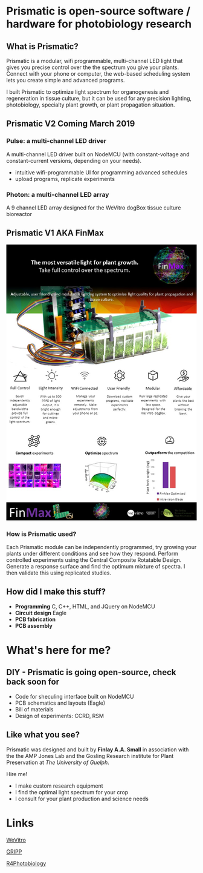 # Prismatic is open-source software / hardware for photobiology research 

## What is Prismatic?
Prismatic is a modular, wifi programmable, multi-channel LED light that gives you precise control over the the spectrum you give your plants. Connect with your phone or computer, the web-based scheduling system lets you create simple and advanced programs. 

I built Prismatic to optimize light spectrum for organogenesis and regeneration in tissue culture, but it can be used for any precision lighting, photobiology, specialty plant growth, or plant propagation situation.  

## Prismatic V2 Coming March 2019
### Pulse: a multi-channel LED driver
A multi-channel LED driver built on NodeMCU (with constant-voltage and constant-current versions, depending on your needs).
* intuitive wifi-programmable UI for programming advanced schedules
* upload programs, replicate experiments

### Photon: a multi-channel LED array
A 9 channel LED array designed for the WeVitro dogBox tissue culture bioreactor

## Prismatic V1 AKA FinMax 
![Infographic Prismatic V1 AKA FinMax](https://github.com/bigFin/Prismatic/blob/master/infoGraphic8.jpg)


### How is Prismatic used?
Each Prismatic module can be independently programmed, try growing your plants under different conditions and see how they respond. Perform controlled experiments using the Central Composite Rotatable Design. Generate a response surface and find the optimum mixture of spectra. I then validate this using replicated studies. 

## How did I make this stuff?
* **Programming** C, C++, HTML, and JQuery on NodeMCU
* **Circuit design** Eagle
* **PCB fabrication**
* **PCB assembly**

# What's here for me?
## DIY - Prismatic is going open-source, check back soon for
* Code for sheculing interface built on NodeMCU
* PCB schematics and layouts (Eagle)
* Bill of materials
* Design of experiments: CCRD, RSM



## Like what you see?
Prismatic was designed and built by **Finlay A.A. Small** in association with the the AMP Jones Lab and the Gosling Research institute for Plant Preservation at *The University of Guelph*.

Hire me!
* I make custom research equipment 
* I find the optimal light spectrum for your crop
* I consult for your plant production and science needs

# Links
[WeVitro](https://wevitro.com/)

[GRIPP](Http://http://gripp.ca/)

[R4Photobiology](https://www.r4photobiology.info/)
